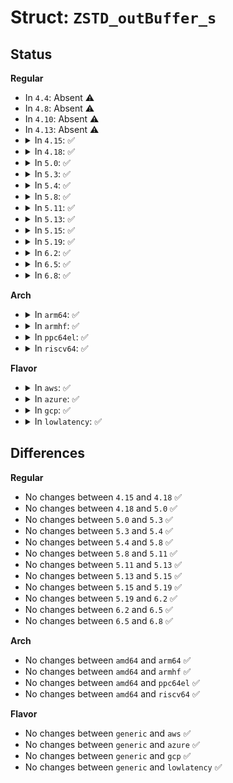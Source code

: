# Struct: <code>ZSTD_outBuffer_s</code>

## Status
<b>Regular</b>
<ul>
<li>
In <code>4.4</code>: Absent ⚠️
</li>
<li>
In <code>4.8</code>: Absent ⚠️
</li>
<li>
In <code>4.10</code>: Absent ⚠️
</li>
<li>
In <code>4.13</code>: Absent ⚠️
</li>
<li>
<details>
<summary>In <code>4.15</code>: ✅</summary>

```c
struct ZSTD_outBuffer_s {
    void *dst;
    size_t size;
    size_t pos;
};
```
</details>
</li>
<li>
<details>
<summary>In <code>4.18</code>: ✅</summary>

```c
struct ZSTD_outBuffer_s {
    void *dst;
    size_t size;
    size_t pos;
};
```
</details>
</li>
<li>
<details>
<summary>In <code>5.0</code>: ✅</summary>

```c
struct ZSTD_outBuffer_s {
    void *dst;
    size_t size;
    size_t pos;
};
```
</details>
</li>
<li>
<details>
<summary>In <code>5.3</code>: ✅</summary>

```c
struct ZSTD_outBuffer_s {
    void *dst;
    size_t size;
    size_t pos;
};
```
</details>
</li>
<li>
<details>
<summary>In <code>5.4</code>: ✅</summary>

```c
struct ZSTD_outBuffer_s {
    void *dst;
    size_t size;
    size_t pos;
};
```
</details>
</li>
<li>
<details>
<summary>In <code>5.8</code>: ✅</summary>

```c
struct ZSTD_outBuffer_s {
    void *dst;
    size_t size;
    size_t pos;
};
```
</details>
</li>
<li>
<details>
<summary>In <code>5.11</code>: ✅</summary>

```c
struct ZSTD_outBuffer_s {
    void *dst;
    size_t size;
    size_t pos;
};
```
</details>
</li>
<li>
<details>
<summary>In <code>5.13</code>: ✅</summary>

```c
struct ZSTD_outBuffer_s {
    void *dst;
    size_t size;
    size_t pos;
};
```
</details>
</li>
<li>
<details>
<summary>In <code>5.15</code>: ✅</summary>

```c
struct ZSTD_outBuffer_s {
    void *dst;
    size_t size;
    size_t pos;
};
```
</details>
</li>
<li>
<details>
<summary>In <code>5.19</code>: ✅</summary>

```c
struct ZSTD_outBuffer_s {
    void *dst;
    size_t size;
    size_t pos;
};
```
</details>
</li>
<li>
<details>
<summary>In <code>6.2</code>: ✅</summary>

```c
struct ZSTD_outBuffer_s {
    void *dst;
    size_t size;
    size_t pos;
};
```
</details>
</li>
<li>
<details>
<summary>In <code>6.5</code>: ✅</summary>

```c
struct ZSTD_outBuffer_s {
    void *dst;
    size_t size;
    size_t pos;
};
```
</details>
</li>
<li>
<details>
<summary>In <code>6.8</code>: ✅</summary>

```c
struct ZSTD_outBuffer_s {
    void *dst;
    size_t size;
    size_t pos;
};
```
</details>
</li>
</ul>
<b>Arch</b>
<ul>
<li>
<details>
<summary>In <code>arm64</code>: ✅</summary>

```c
struct ZSTD_outBuffer_s {
    void *dst;
    size_t size;
    size_t pos;
};
```
</details>
</li>
<li>
<details>
<summary>In <code>armhf</code>: ✅</summary>

```c
struct ZSTD_outBuffer_s {
    void *dst;
    size_t size;
    size_t pos;
};
```
</details>
</li>
<li>
<details>
<summary>In <code>ppc64el</code>: ✅</summary>

```c
struct ZSTD_outBuffer_s {
    void *dst;
    size_t size;
    size_t pos;
};
```
</details>
</li>
<li>
<details>
<summary>In <code>riscv64</code>: ✅</summary>

```c
struct ZSTD_outBuffer_s {
    void *dst;
    size_t size;
    size_t pos;
};
```
</details>
</li>
</ul>
<b>Flavor</b>
<ul>
<li>
<details>
<summary>In <code>aws</code>: ✅</summary>

```c
struct ZSTD_outBuffer_s {
    void *dst;
    size_t size;
    size_t pos;
};
```
</details>
</li>
<li>
<details>
<summary>In <code>azure</code>: ✅</summary>

```c
struct ZSTD_outBuffer_s {
    void *dst;
    size_t size;
    size_t pos;
};
```
</details>
</li>
<li>
<details>
<summary>In <code>gcp</code>: ✅</summary>

```c
struct ZSTD_outBuffer_s {
    void *dst;
    size_t size;
    size_t pos;
};
```
</details>
</li>
<li>
<details>
<summary>In <code>lowlatency</code>: ✅</summary>

```c
struct ZSTD_outBuffer_s {
    void *dst;
    size_t size;
    size_t pos;
};
```
</details>
</li>
</ul>

## Differences
<b>Regular</b>
<ul>
<li>
No changes between <code>4.15</code> and <code>4.18</code> ✅
</li>
<li>
No changes between <code>4.18</code> and <code>5.0</code> ✅
</li>
<li>
No changes between <code>5.0</code> and <code>5.3</code> ✅
</li>
<li>
No changes between <code>5.3</code> and <code>5.4</code> ✅
</li>
<li>
No changes between <code>5.4</code> and <code>5.8</code> ✅
</li>
<li>
No changes between <code>5.8</code> and <code>5.11</code> ✅
</li>
<li>
No changes between <code>5.11</code> and <code>5.13</code> ✅
</li>
<li>
No changes between <code>5.13</code> and <code>5.15</code> ✅
</li>
<li>
No changes between <code>5.15</code> and <code>5.19</code> ✅
</li>
<li>
No changes between <code>5.19</code> and <code>6.2</code> ✅
</li>
<li>
No changes between <code>6.2</code> and <code>6.5</code> ✅
</li>
<li>
No changes between <code>6.5</code> and <code>6.8</code> ✅
</li>
</ul>
<b>Arch</b>
<ul>
<li>
No changes between <code>amd64</code> and <code>arm64</code> ✅
</li>
<li>
No changes between <code>amd64</code> and <code>armhf</code> ✅
</li>
<li>
No changes between <code>amd64</code> and <code>ppc64el</code> ✅
</li>
<li>
No changes between <code>amd64</code> and <code>riscv64</code> ✅
</li>
</ul>
<b>Flavor</b>
<ul>
<li>
No changes between <code>generic</code> and <code>aws</code> ✅
</li>
<li>
No changes between <code>generic</code> and <code>azure</code> ✅
</li>
<li>
No changes between <code>generic</code> and <code>gcp</code> ✅
</li>
<li>
No changes between <code>generic</code> and <code>lowlatency</code> ✅
</li>
</ul>
